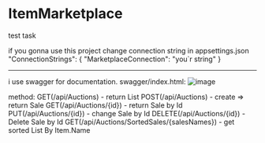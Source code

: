 # ItemMarketplace
test task


if you gonna use this project change connection string in appsettings.json
  "ConnectionStrings": {
    "MarketplaceConnection": "you`r string"
  }

*******************************

i use swagger for documentation.
swagger/index.html:
![image](https://user-images.githubusercontent.com/108452138/193470455-2588d01d-c514-4aae-99df-006cfea59422.png)

method: 
GET(/api/Auctions) - return List<sale>
POST(/api/Auctions) - create => return Sale
GET(/api/Auctions/{id}) - return Sale by Id
PUT(/api/Auctions/{id}) - change Sale by Id
DELETE(/api/Auctions/{id}) - Delete Sale by Id
GET(/api/Auctions/SortedSales/{salesNames}) - get sorted List<Sale> By Item.Name
